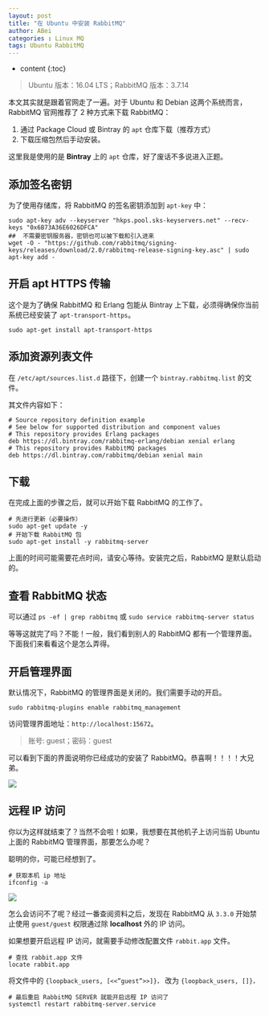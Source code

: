 ```yaml
---
layout: post
title: "在 Ubuntu 中安装 RabbitMQ"
author: ABei
categories : Linux MQ
tags: Ubuntu RabbitMQ
---
```

* content
{:toc}

> Ubuntu 版本：16.04 LTS；RabbitMQ 版本：3.7.14




本文其实就是跟着官网走了一遍。对于 Ubuntu 和 Debian 这两个系统而言，RabbitMQ 官网推荐了 2 种方式来下载 RabbitMQ：

1.  通过 Package Cloud 或 Bintray 的 `apt` 仓库下载（推荐方式）
1.  下载压缩包然后手动安装。

这里我是使用的是 **Bintray** 上的 `apt` 仓库，好了废话不多说进入正题。

## 添加签名密钥

为了使用存储库，将 RabbitMQ 的签名密钥添加到 `apt-key` 中：

```shell
sudo apt-key adv --keyserver "hkps.pool.sks-keyservers.net" --recv-keys "0x6B73A36E6026DFCA"
##  不需要密钥服务器，密钥也可以被下载和引入进来
wget -O - "https://github.com/rabbitmq/signing-keys/releases/download/2.0/rabbitmq-release-signing-key.asc" | sudo apt-key add -
```

## 开启 apt HTTPS 传输

这个是为了确保 RabbitMQ 和 Erlang 包能从 Bintray 上下载，必须得确保你当前系统已经安装了 `apt-transport-https`。

```shell
sudo apt-get install apt-transport-https
```

## 添加资源列表文件

在 `/etc/apt/sources.list.d` 路径下，创建一个 `bintray.rabbitmq.list` 的文件。

其文件内容如下：

```shell
# Source repository definition example
# See below for supported distribution and component values
# This repository provides Erlang packages
deb https://dl.bintray.com/rabbitmq-erlang/debian xenial erlang
# This repository provides RabbitMQ packages
deb https://dl.bintray.com/rabbitmq/debian xenial main
```

## 下载

在完成上面的步骤之后，就可以开始下载 RabbitMQ 的工作了。

```shell
# 先进行更新（必要操作）
sudo apt-get update -y
# 开始下载 RabbitMQ 包
sudo apt-get install -y rabbitmq-server
```

上面的时间可能需要花点时间，请安心等待。安装完之后，RabbitMQ 是默认启动的。

## 查看 RabbitMQ 状态

可以通过 `ps -ef | grep rabbitmq` 或 `sudo service rabbitmq-server status`

等等这就完了吗？不能！一般，我们看到别人的 RabbitMQ 都有一个管理界面。下面我们来看看这个是怎么弄得。

## 开启管理界面

默认情况下，RabbitMQ 的管理界面是关闭的。我们需要手动的开启。

```shell
sudo rabbitmq-plugins enable rabbitmq_management
```

访问管理界面地址：`http://localhost:15672`。

> 账号: guest；密码：guest

可以看到下面的界面说明你已经成功的安装了 RabbitMQ。恭喜啊！！！！大兄弟。

![](http://cdn.51leif.com/2019-05-06_215140.png)

## 远程 IP 访问

你以为这样就结束了？当然不会啦！如果，我想要在其他机子上访问当前 Ubuntu 上面的 RabbitMQ 管理界面，那要怎么办呢？

聪明的你，可能已经想到了。

```shell
# 获取本机 ip 地址
ifconfig -a
```

![](http://cdn.51leif.com/2019-05-06_222224.png)

怎么会访问不了呢？经过一番查阅资料之后，发现在 RabbitMQ 从 `3.3.0` 开始禁止使用 `guest/guest` 权限通过除 **localhost** 外的 IP 访问。

如果想要开启远程 IP 访问，就需要手动修改配置文件 `rabbit.app` 文件。

```shell
# 查找 rabbit.app 文件
locate rabbit.app
```

将文件中的 `{loopback_users, [<<”guest”>>]}，` 改为 `{loopback_users, []}，`

```shell
# 最后重启 RabbitMQ SERVER 就能开启远程 IP 访问了
systemctl restart rabbitmq-server.service
```